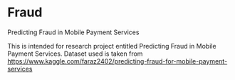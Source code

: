 # Fraud
Predicting Fraud in Mobile Payment Services

This is intended for research project entitled Predicting Fraud in Mobile Payment Services.
Dataset used is taken from https://www.kaggle.com/faraz2402/predicting-fraud-for-mobile-payment-services
